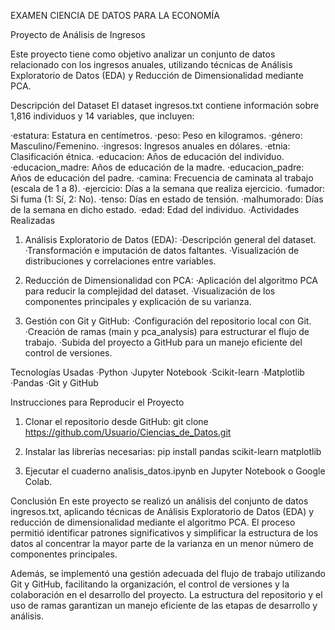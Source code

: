 EXAMEN CIENCIA DE DATOS PARA LA ECONOMÍA

Proyecto de Análisis de Ingresos

Este proyecto tiene como objetivo analizar un conjunto de datos relacionado con los ingresos anuales, utilizando técnicas de Análisis Exploratorio de Datos (EDA) y Reducción de Dimensionalidad mediante PCA.

Descripción del Dataset
El dataset ingresos.txt contiene información sobre 1,816 individuos y 14 variables, que incluyen:

·estatura: Estatura en centímetros.
·peso: Peso en kilogramos.
·género: Masculino/Femenino.
·ingresos: Ingresos anuales en dólares.
·etnia: Clasificación étnica.
·educacion: Años de educación del individuo.
·educacion_madre: Años de educación de la madre.
·educacion_padre: Años de educación del padre.
·camina: Frecuencia de caminata al trabajo (escala de 1 a 8).
·ejercicio: Días a la semana que realiza ejercicio.
·fumador: Si fuma (1: Sí, 2: No).
·tenso: Días en estado de tensión.
·malhumorado: Días de la semana en dicho estado.
·edad: Edad del individuo.
·Actividades Realizadas

1. Análisis Exploratorio de Datos (EDA):
·Descripción general del dataset.
·Transformación e imputación de datos faltantes.
·Visualización de distribuciones y correlaciones entre variables.

2. Reducción de Dimensionalidad con PCA:
·Aplicación del algoritmo PCA para reducir la complejidad del dataset.
·Visualización de los componentes principales y explicación de su varianza.

3. Gestión con Git y GitHub:
·Configuración del repositorio local con Git.
·Creación de ramas (main y pca_analysis) para estructurar el flujo de trabajo.
·Subida del proyecto a GitHub para un manejo eficiente del control de versiones.

Tecnologías Usadas
·Python
·Jupyter Notebook
·Scikit-learn
·Matplotlib
·Pandas
·Git y GitHub

Instrucciones para Reproducir el Proyecto
1. Clonar el repositorio desde GitHub:
git clone https://github.com/Usuario/Ciencias_de_Datos.git

2. Instalar las librerías necesarias:
pip install pandas scikit-learn matplotlib

3. Ejecutar el cuaderno analisis_datos.ipynb en Jupyter Notebook o Google Colab.

Conclusión
En este proyecto se realizó un análisis del conjunto de datos ingresos.txt, aplicando técnicas de Análisis Exploratorio de Datos (EDA) y reducción de dimensionalidad mediante el algoritmo PCA. El proceso permitió identificar patrones significativos y simplificar la estructura de los datos al concentrar la mayor parte de la varianza en un menor número de componentes principales.

Además, se implementó una gestión adecuada del flujo de trabajo utilizando Git y GitHub, facilitando la organización, el control de versiones y la colaboración en el desarrollo del proyecto. La estructura del repositorio y el uso de ramas garantizan un manejo eficiente de las etapas de desarrollo y análisis.

